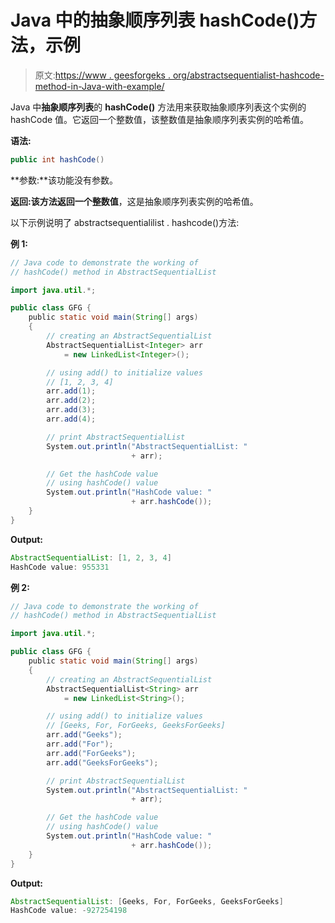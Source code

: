 # Java 中的抽象顺序列表 hashCode()方法，示例

> 原文:[https://www . geesforgeks . org/abstractsequentialist-hashcode-method-in-Java-with-example/](https://www.geeksforgeeks.org/abstractsequentiallist-hashcode-method-in-java-with-example/)

Java 中**抽象顺序列表**的 **hashCode()** 方法用来获取抽象顺序列表这个实例的 hashCode 值。它返回一个整数值，该整数值是抽象顺序列表实例的哈希值。

**语法:**

```java
public int hashCode()
```

**参数:**该功能没有参数。

**返回:**该方法返回一个**整数值**，这是抽象顺序列表实例的哈希值。

以下示例说明了 abstractsequentialilist . hashcode()方法:

**例 1:**

```java
// Java code to demonstrate the working of
// hashCode() method in AbstractSequentialList

import java.util.*;

public class GFG {
    public static void main(String[] args)
    {
        // creating an AbstractSequentialList
        AbstractSequentialList<Integer> arr
            = new LinkedList<Integer>();

        // using add() to initialize values
        // [1, 2, 3, 4]
        arr.add(1);
        arr.add(2);
        arr.add(3);
        arr.add(4);

        // print AbstractSequentialList
        System.out.println("AbstractSequentialList: "
                           + arr);

        // Get the hashCode value
        // using hashCode() value
        System.out.println("HashCode value: "
                           + arr.hashCode());
    }
}
```

**Output:**

```java
AbstractSequentialList: [1, 2, 3, 4]
HashCode value: 955331

```

**例 2:**

```java
// Java code to demonstrate the working of
// hashCode() method in AbstractSequentialList

import java.util.*;

public class GFG {
    public static void main(String[] args)
    {
        // creating an AbstractSequentialList
        AbstractSequentialList<String> arr
            = new LinkedList<String>();

        // using add() to initialize values
        // [Geeks, For, ForGeeks, GeeksForGeeks]
        arr.add("Geeks");
        arr.add("For");
        arr.add("ForGeeks");
        arr.add("GeeksForGeeks");

        // print AbstractSequentialList
        System.out.println("AbstractSequentialList: "
                           + arr);

        // Get the hashCode value
        // using hashCode() value
        System.out.println("HashCode value: "
                           + arr.hashCode());
    }
}
```

**Output:**

```java
AbstractSequentialList: [Geeks, For, ForGeeks, GeeksForGeeks]
HashCode value: -927254198

```